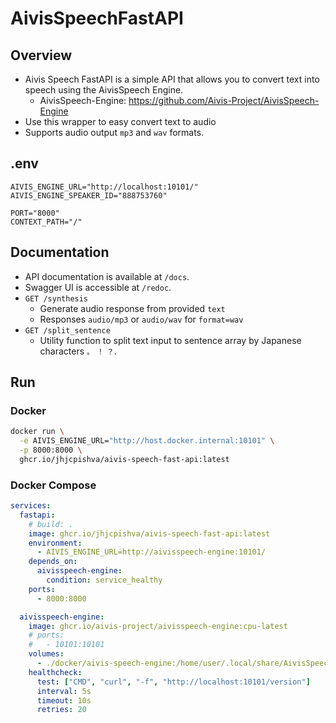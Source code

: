 # AivisSpeechFastAPI

## Overview

- Aivis Speech FastAPI is a simple API that allows you to convert text into speech using the AivisSpeech Engine.
  - AivisSpeech-Engine: https://github.com/Aivis-Project/AivisSpeech-Engine
- Use this wrapper to easy convert text to audio
- Supports audio output `mp3` and `wav` formats.

## .env

```.env
AIVIS_ENGINE_URL="http://localhost:10101/"
AIVIS_ENGINE_SPEAKER_ID="888753760"

PORT="8000"
CONTEXT_PATH="/"
```

## Documentation

- API documentation is available at `/docs`.
- Swagger UI is accessible at `/redoc`.
- `GET /synthesis`
  - Generate audio response from provided `text`
  - Responses `audio/mp3` or `audio/wav` for `format=wav`
- `GET /split_sentence`
  - Utility function to split text input to sentence array by Japanese characters `。` `！` `？`.

## Run

### Docker

```sh
docker run \
  -e AIVIS_ENGINE_URL="http://host.docker.internal:10101" \
  -p 8000:8000 \
  ghcr.io/jhjcpishva/aivis-speech-fast-api:latest
```

### Docker Compose

```yaml
services:
  fastapi:
    # build: .
    image: ghcr.io/jhjcpishva/aivis-speech-fast-api:latest
    environment:
      - AIVIS_ENGINE_URL=http://aivisspeech-engine:10101/
    depends_on:
      aivisspeech-engine:
        condition: service_healthy
    ports:
      - 8000:8000

  aivisspeech-engine:
    image: ghcr.io/aivis-project/aivisspeech-engine:cpu-latest
    # ports:
    #   - 10101:10101
    volumes:
      - ./docker/aivis-speech-engine:/home/user/.local/share/AivisSpeech-Engine-Dev
    healthcheck:
      test: ["CMD", "curl", "-f", "http://localhost:10101/version"]
      interval: 5s
      timeout: 10s
      retries: 20

```
